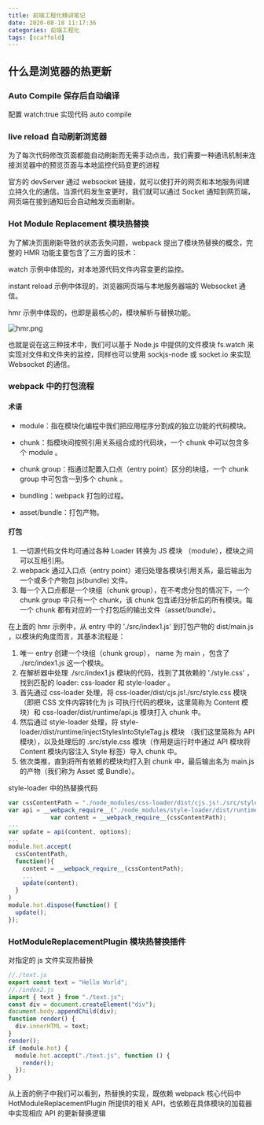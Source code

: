 ```yaml
---
title: 前端工程化精讲笔记
date: 2020-08-18 11:17:36
categories: 前端工程化
tags: [scaffold]
---
```


## 什么是浏览器的热更新

### Auto Compile 保存后自动编译

配置 watch:true 实现代码 auto compile

### live reload 自动刷新浏览器

为了每次代码修改页面都能自动刷新而无需手动点击，我们需要一种通讯机制来连接浏览器中的预览页面与本地监控代码变更的进程

官方的 devServer 通过 websocket 链接，就可以使打开的网页和本地服务间建立持久化的通信。当源代码发生变更时，我们就可以通过 Socket 通知到网页端，网页端在接到通知后会自动触发页面刷新。

### Hot Module Replacement 模块热替换

为了解决页面刷新导致的状态丢失问题，webpack 提出了模块热替换的概念，完整的 HMR 功能主要包含了三方面的技术：

watch 示例中体现的，对本地源代码文件内容变更的监控。

instant reload 示例中体现的，浏览器网页端与本地服务器端的 Websocket 通信。

hmr 示例中体现的，也即是最核心的，模块解析与替换功能。

![hmr.png](https://i.loli.net/2020/08/19/WVbzCnZMirKQL3B.png)

也就是说在这三种技术中，我们可以基于 Node.js 中提供的文件模块 fs.watch 来实现对文件和文件夹的监控，同样也可以使用 sockjs-node 或 socket.io 来实现 Websocket 的通信。

### webpack 中的打包流程

#### 术语

- module：指在模块化编程中我们把应用程序分割成的独立功能的代码模块。

- chunk：指模块间按照引用关系组合成的代码块，一个 chunk 中可以包含多个 module 。

- chunk group：指通过配置入口点（entry point）区分的块组，一个 chunk group 中可包含一到多个 chunk 。

- bundling：webpack 打包的过程。

- asset/bundle：打包产物。

#### 打包

1. 一切源代码文件均可通过各种 Loader 转换为 JS 模块 （module），模块之间可以互相引用。
2. webpack 通过入口点（entry point）递归处理各模块引用关系，最后输出为一个或多个产物包 js(bundle) 文件。
3. 每一个入口点都是一个块组（chunk group），在不考虑分包的情况下，一个 chunk group 中只有一个 chunk，该 chunk 包含递归分析后的所有模块。每一个 chunk 都有对应的一个打包后的输出文件（asset/bundle）。

在上面的 hmr 示例中，从 entry 中的 './src/index1.js' 到打包产物的 dist/main.js ，以模块的角度而言，其基本流程是：

1. 唯一 entry 创建一个块组（chunk group）， name 为 main ，包含了 ./src/index1.js 这一个模块。
2. 在解析器中处理 ./src/index1.js 模块的代码，找到了其依赖的 './style.css' ，找到匹配的 loader: css-loader 和 style-loader 。
3. 首先通过 css-loader 处理，将 css-loader/dist/cjs.js!./src/style.css 模块（即把 CSS 文件内容转化为 js 可执行代码的模块，这里简称为 Content 模块）和 css-loader/dist/runtime/api.js 模块打入 chunk 中。
4. 然后通过 style-loader 处理，将 style-loader/dist/runtime/injectStylesIntoStyleTag.js 模块 （我们这里简称为 API 模块），以及处理后的 .src/style.css 模块（作用是运行时中通过 API 模块将 Content 模块内容注入 Style 标签）导入 chunk 中。
5. 依次类推，直到将所有依赖的模块均打入到 chunk 中，最后输出名为 main.js 的产物（我们称为 Asset 或 Bundle）。

style-loader 中的热替换代码

```js
var cssContentPath = "./node_modules/css-loader/dist/cjs.js!./src/style.css"
var api = __webpack_require__("./node_modules/style-loader/dist/runtime/injectStylesIntoStyleTag.js");
            var content = __webpack_require__(cssContentPath);
...
var update = api(content, options);
...
module.hot.accept(
  cssContentPath,
  function(){
    content = __webpack_require__(cssContentPath);
    ...
    update(content);
  }
)
module.hot.dispose(function() {
  update();
});
```

### HotModuleReplacementPlugin 模块热替换插件

对指定的 js 文件实现热替换

```js
//./text.js
export const text = "Hello World";
//./index2.js
import { text } from "./text.js";
const div = document.createElement("div");
document.body.appendChild(div);
function render() {
  div.innerHTML = text;
}
render();
if (module.hot) {
  module.hot.accept("./text.js", function () {
    render();
  });
}
```

从上面的例子中我们可以看到，热替换的实现，既依赖 webpack 核心代码中 HotModuleReplacementPlugin 所提供的相关 API，也依赖在具体模块的加载器中实现相应 API 的更新替换逻辑
